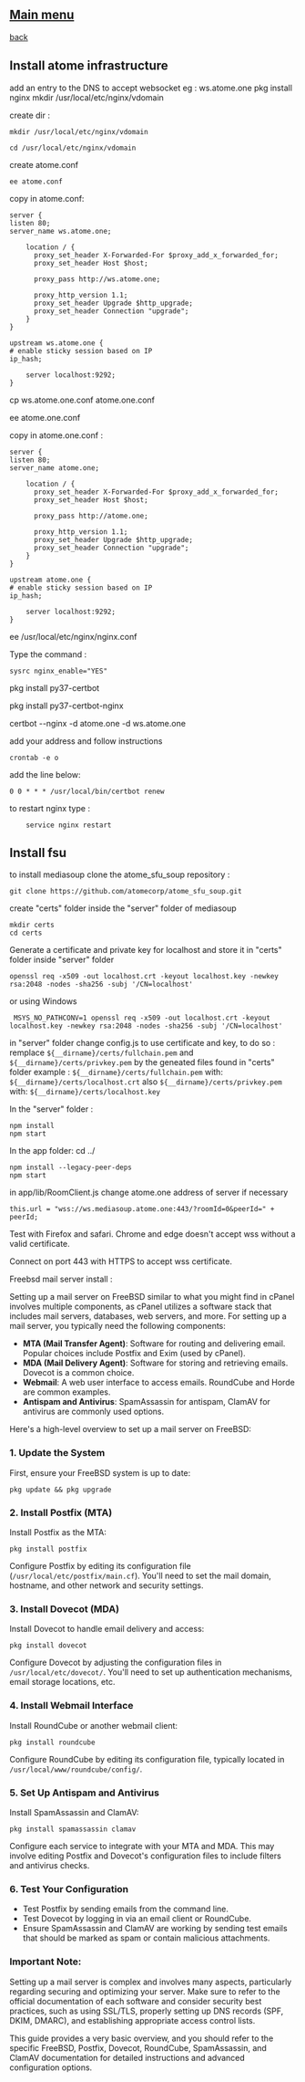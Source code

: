 

[Main menu](../atome.md)
-

[back](./kickstart.md)


Install atome infrastructure
-

add an entry to the DNS to accept websocket eg : ws.atome.one pkg install nginx mkdir /usr/local/etc/nginx/vdomain

 create dir :

    mkdir /usr/local/etc/nginx/vdomain

    cd /usr/local/etc/nginx/vdomain

create atome.conf

    ee atome.conf

 copy in atome.conf:

    server {
    listen 80;
    server_name ws.atome.one;
    
        location / {
          proxy_set_header X-Forwarded-For $proxy_add_x_forwarded_for;
          proxy_set_header Host $host;
    
          proxy_pass http://ws.atome.one;
    
          proxy_http_version 1.1;
          proxy_set_header Upgrade $http_upgrade;
          proxy_set_header Connection "upgrade";
        }
    }
    
    upstream ws.atome.one {
    # enable sticky session based on IP
    ip_hash;
    
        server localhost:9292;
    }

cp ws.atome.one.conf atome.one.conf

ee atome.one.conf

copy in atome.one.conf :

    server {
    listen 80;
    server_name atome.one;
    
        location / {
          proxy_set_header X-Forwarded-For $proxy_add_x_forwarded_for;
          proxy_set_header Host $host;
    
          proxy_pass http://atome.one;
    
          proxy_http_version 1.1;
          proxy_set_header Upgrade $http_upgrade;
          proxy_set_header Connection "upgrade";
        }
    }
    
    upstream atome.one {                                             
    # enable sticky session based on IP                            
    ip_hash;
    
        server localhost:9292;                                         
    }                                                                 

ee /usr/local/etc/nginx/nginx.conf

[comment]: <> (add at the end of the file inside the bracket: )

[comment]: <> (include "vdomain/*.conf";)

Type the command : 

    sysrc nginx_enable="YES"


pkg install py37-certbot

pkg install py37-certbot-nginx

certbot --nginx -d atome.one -d ws.atome.one

add your address and follow instructions

    crontab -e o

add the line below: 

    0 0 * * * /usr/local/bin/certbot renew



to restart nginx type :

        service nginx restart

Install fsu
-

[comment]: <> (deprecated )

[comment]: <> (Install docker on machine then run &#40;after having updated <your_ip_address>&#41;:)

[comment]: <> (    docker run --name=mediasoup-demo -p 4443:4443/tcp -p 2000-2020:2000-2020/udp -p 2000-2020:2000-2020/tcp -p 3000-3001:3000-3001/tcp --init -e DEBUG="mediasoup:INFO* WARN ERROR" -e PROTOO_LISTEN_PORT="4443" -e MEDIASOUP_LISTEN_IP="0.0.0.0" -e MEDIASOUP_ANNOUNCED_IP="<your_ip_address>" -e MEDIASOUP_MIN_PORT="2000" -e MEDIASOUP_MAX_PORT="2020" -e MEDIASOUP_USE_VALGRIND="false" -e MEDIASOUP_VALGRIND_OPTIONS="--leak-check=full --track-fds=yes --log-file=/storage/mediasoup_valgrind_%p.log" vanjoge/mediasoup-demo:v3)
    

to install mediasoup clone the atome_sfu_soup repository :

    git clone https://github.com/atomecorp/atome_sfu_soup.git

create "certs" folder inside the "server" folder of mediasoup
    
    mkdir certs
    cd certs

Generate a certificate and private key for localhost and store it  in "certs" folder inside "server" folder

    openssl req -x509 -out localhost.crt -keyout localhost.key -newkey rsa:2048 -nodes -sha256 -subj '/CN=localhost'

or using Windows

     MSYS_NO_PATHCONV=1 openssl req -x509 -out localhost.crt -keyout localhost.key -newkey rsa:2048 -nodes -sha256 -subj '/CN=localhost'  
  
in "server" folder change config.js to use certificate and key, to do so : 
    remplace `${__dirname}/certs/fullchain.pem` and  `${__dirname}/certs/privkey.pem` by the geneated files found in "certs" folder
example :
        `${__dirname}/certs/fullchain.pem`
with:
        `${__dirname}/certs/localhost.crt`
also
        `${__dirname}/certs/privkey.pem`
with:
        `${__dirname}/certs/localhost.key`

In the "server" folder :
    
    npm install
    npm start

In the  app folder: cd ../

    npm install --legacy-peer-deps
    npm start

in app/lib/RoomClient.js
change atome.one address of server if necessary

    this.url = "wss://ws.mediasoup.atome.one:443/?roomId=0&peerId=" + peerId;
    
Test with Firefox and safari. Chrome and edge doesn't accept wss without a valid certificate.

Connect on port 443 with HTTPS to accept wss certificate.

[comment]: <> (Connect on port 3002 to run the client.)
    

[comment]: <> (Deprecated below: )

[comment]: <> (Generate a docker of the server after renamimg  config.example.js with config.js)

[comment]: <> (    \mediasoup-demo\server\docker\build.sh)
    
[comment]: <> (run  docker run the following command  &#40;example using Windows&#41;)

[comment]: <> (    docker run --name=mediasoup-demo -p 4443:4443/tcp -p 40000-49999:40000-49999/udp -p 40000-49999:40000-49999/tcp -p 3000-3001:3000-3001/tcp --init -v c:/Tmp/mediasoup/certs:/service/certs -e HTTPS_CERT_FULLCHAIN="/service/certs/fullchain.pem" -e HTTPS_CERT_PRIVKEY="/service/certs/privkey.pem" -e MEDIASOUP_ANNOUNCED_IP="192.168.103.92" -e MEDIASOUP_LISTEN_IP="0.0.0.0" mediasoup-demo:v3)
    
    
[comment]: <> (Wait 10 mn for server starting...)


Freebsd mail server install : 

Setting up a mail server on FreeBSD similar to what you might find in cPanel involves multiple components, as cPanel utilizes a software stack that includes mail servers, databases, web servers, and more. For setting up a mail server, you typically need the following components:

- **MTA (Mail Transfer Agent)**: Software for routing and delivering email. Popular choices include Postfix and Exim (used by cPanel).
- **MDA (Mail Delivery Agent)**: Software for storing and retrieving emails. Dovecot is a common choice.
- **Webmail**: A web user interface to access emails. RoundCube and Horde are common examples.
- **Antispam and Antivirus**: SpamAssassin for antispam, ClamAV for antivirus are commonly used options.

Here's a high-level overview to set up a mail server on FreeBSD:

### 1. Update the System
First, ensure your FreeBSD system is up to date:

```shell
pkg update && pkg upgrade
```

### 2. Install Postfix (MTA)
Install Postfix as the MTA:

```shell
pkg install postfix
```

Configure Postfix by editing its configuration file (`/usr/local/etc/postfix/main.cf`). You'll need to set the mail domain, hostname, and other network and security settings.

### 3. Install Dovecot (MDA)
Install Dovecot to handle email delivery and access:

```shell
pkg install dovecot
```

Configure Dovecot by adjusting the configuration files in `/usr/local/etc/dovecot/`. You'll need to set up authentication mechanisms, email storage locations, etc.

### 4. Install Webmail Interface
Install RoundCube or another webmail client:

```shell
pkg install roundcube
```

Configure RoundCube by editing its configuration file, typically located in `/usr/local/www/roundcube/config/`.

### 5. Set Up Antispam and Antivirus
Install SpamAssassin and ClamAV:

```shell
pkg install spamassassin clamav
```

Configure each service to integrate with your MTA and MDA. This may involve editing Postfix and Dovecot's configuration files to include filters and antivirus checks.

### 6. Test Your Configuration
- Test Postfix by sending emails from the command line.
- Test Dovecot by logging in via an email client or RoundCube.
- Ensure SpamAssassin and ClamAV are working by sending test emails that should be marked as spam or contain malicious attachments.

### Important Note:
Setting up a mail server is complex and involves many aspects, particularly regarding securing and optimizing your server. Make sure to refer to the official documentation of each software and consider security best practices, such as using SSL/TLS, properly setting up DNS records (SPF, DKIM, DMARC), and establishing appropriate access control lists.

This guide provides a very basic overview, and you should refer to the specific FreeBSD, Postfix, Dovecot, RoundCube, SpamAssassin, and ClamAV documentation for detailed instructions and advanced configuration options.